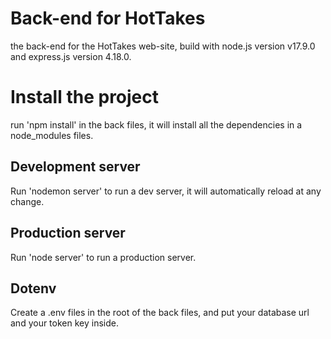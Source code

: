 # Back-end for HotTakes

the back-end for the HotTakes web-site, build with node.js version v17.9.0 and express.js version 4.18.0.

# Install the project

run 'npm install' in the back files, it will install all the dependencies in a node_modules files.

## Development server

Run 'nodemon server' to run a dev server, it will automatically reload at any change.

## Production server

Run 'node server' to run a production server.

## Dotenv

Create a .env files in the root of the back files, and put your database url and your token key inside.